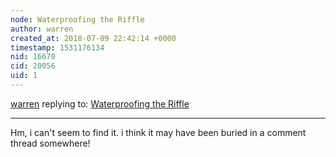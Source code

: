 ```yaml
---
node: Waterproofing the Riffle
author: warren
created_at: 2018-07-09 22:42:14 +0000
timestamp: 1531176134
nid: 16670
cid: 20056
uid: 1
---
```




[warren](../profile/warren) replying to: [Waterproofing the Riffle](../notes/pdhixenbaugh/07-09-2018/waterproofing-the-riffle)

----
Hm, i can't seem to find it. i think it may have been buried in a comment thread somewhere!